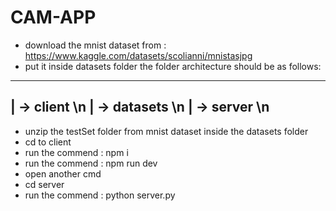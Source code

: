 # CAM-APP
- download the mnist dataset from : https://www.kaggle.com/datasets/scolianni/mnistasjpg
- put it inside datasets folder
the folder architecture should be as follows:
-----------------------------------
| -> client \n
| -> datasets \n
| -> server \n
-----------------------------------
- unzip the testSet folder from mnist dataset inside the datasets folder
- cd to client
- run the commend : npm i
- run the commend : npm run dev
- open another cmd
- cd server
- run the commend : python server.py
